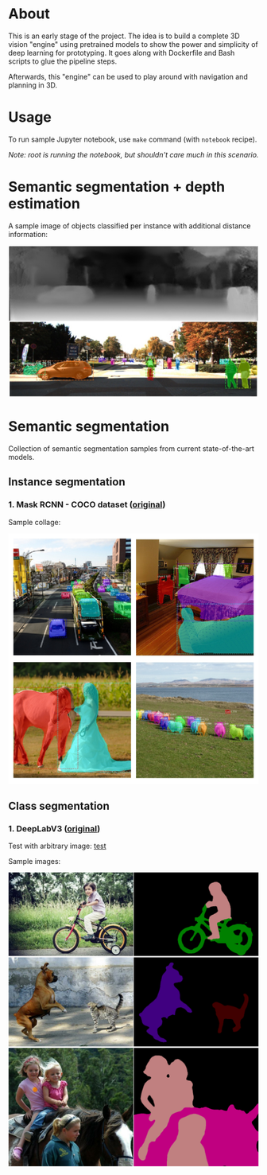 # About

This is an early stage of the project. The idea is to build a complete 3D vision "engine" using pretrained models to show the power and simplicity of deep learning for prototyping. It goes along with Dockerfile and Bash scripts to glue the pipeline steps.

Afterwards, this "engine" can be used to play around with navigation and planning in 3D.

# Usage

To run sample Jupyter notebook, use `make` command (with `notebook` recipe).

*Note: root is running the notebook, but shouldn't care much in this scenario.*

# Semantic segmentation + depth estimation

A sample image of objects classified per instance with additional distance information:

![joint_collage](joint_collage.png)

# Semantic segmentation

Collection of semantic segmentation samples from current state-of-the-art models.

## Instance segmentation

### 1. Mask RCNN - COCO dataset ([original](https://github.com/matterport/Mask_RCNN))

Sample collage:

![collage](images/results/instance-segm.jpg)

## Class segmentation

### 1. DeepLabV3 ([original](https://github.com/tensorflow/models/tree/master/research/deeplab))

Test with arbitrary image: [test](https://colab.research.google.com/github/tensorflow/models/blob/master/research/deeplab/deeplab_demo.ipynb)

Sample images:

![deeplab1](vis1.png)
![deeplab2](vis2.png)
![deeplab3](vis3.png)
